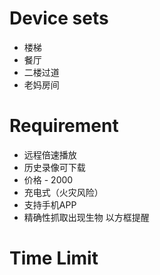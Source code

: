 # Device sets
- 楼梯 
- 餐厅 
- 二楼过道
- 老妈房间

# Requirement 
- 远程倍速播放
- 历史录像可下载
- 价格 - 2000
- 充电式（火灾风险）
- 支持手机APP
- 精确性抓取出现生物 以方框提醒

# Time Limit

